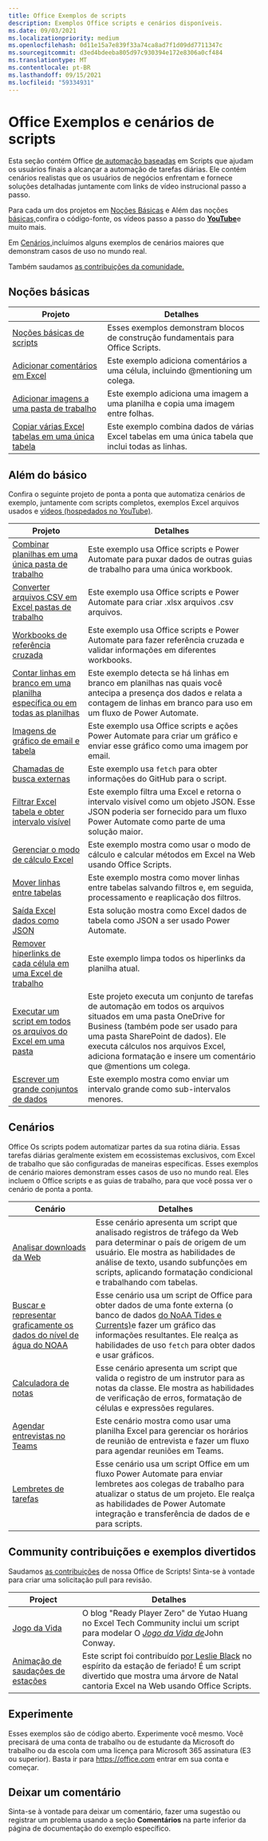 ```yaml
---
title: Office Exemplos de scripts
description: Exemplos Office scripts e cenários disponíveis.
ms.date: 09/03/2021
ms.localizationpriority: medium
ms.openlocfilehash: 0d11e15a7e839f33a74ca8ad7f1d09dd7711347c
ms.sourcegitcommit: d3ed4bdeeba805d97c930394e172e8306a0cf484
ms.translationtype: MT
ms.contentlocale: pt-BR
ms.lasthandoff: 09/15/2021
ms.locfileid: "59334931"
---
```

# <a name="office-scripts-samples-and-scenarios"></a>Office Exemplos e cenários de scripts

Esta seção contém Office [de automação baseadas](../../overview/excel.md) em Scripts que ajudam os usuários finais a alcançar a automação de tarefas diárias. Ele contém cenários realistas que os usuários de negócios enfrentam e fornece soluções detalhadas juntamente com links de vídeo instrucional passo a passo.

Para cada um dos projetos em [Noções Básicas](#basics) e Além das noções [básicas,](#beyond-the-basics)confira o código-fonte, os vídeos passo a passo do [**YouTube**](https://www.youtube.com/playlist?list=PLr3zVPZrMOUMl88fs8uc2GGAePRnNe6m0)e muito mais.

Em [Cenários,](#scenarios)incluímos alguns exemplos de cenários maiores que demonstram casos de uso no mundo real.

Também saudamos [as contribuições da comunidade.](#community-contributions-and-fun-samples)

## <a name="basics"></a>Noções básicas

| Projeto | Detalhes |
|---------|---------|
| [Noções básicas de scripts](../excel-samples.md) | Esses exemplos demonstram blocos de construção fundamentais para Office Scripts. |
| [Adicionar comentários em Excel](add-excel-comments.md) | Este exemplo adiciona comentários a uma célula, incluindo @mentioning um colega. |
| [Adicionar imagens a uma pasta de trabalho](add-image-to-workbook.md) | Este exemplo adiciona uma imagem a uma planilha e copia uma imagem entre folhas.|
| [Copiar várias Excel tabelas em uma única tabela](copy-tables-combine.md) | Este exemplo combina dados de várias Excel tabelas em uma única tabela que inclui todas as linhas. |

## <a name="beyond-the-basics"></a>Além do básico

Confira o seguinte projeto de ponta a ponta que automatiza cenários de exemplo, juntamente com scripts completos, exemplos Excel arquivos usados e [vídeos (hospedados no YouTube)](https://www.youtube.com/playlist?list=PLr3zVPZrMOUMl88fs8uc2GGAePRnNe6m0).

| Projeto | Detalhes |
|---------|---------|
| [Combinar planilhas em uma única pasta de trabalho](combine-worksheets-into-single-workbook.md) | Este exemplo usa Office scripts e Power Automate para puxar dados de outras guias de trabalho para uma única workbook. |
| [Converter arquivos CSV em Excel pastas de trabalho](convert-csv.md) | Este exemplo usa Office scripts e Power Automate para criar .xlsx arquivos .csv arquivos. |
| [Workbooks de referência cruzada](excel-cross-reference.md) | Este exemplo usa Office scripts e Power Automate para fazer referência cruzada e validar informações em diferentes workbooks. |
| [Contar linhas em branco em uma planilha específica ou em todas as planilhas](count-blank-rows.md) | Este exemplo detecta se há linhas em branco em planilhas nas quais você antecipa a presença dos dados e relata a contagem de linhas em branco para uso em um fluxo de Power Automate. |
| [Imagens de gráfico de email e tabela](email-images-chart-table.md) | Este exemplo usa Office scripts e ações Power Automate para criar um gráfico e enviar esse gráfico como uma imagem por email. |
| [Chamadas de busca externas](external-fetch-calls.md) | Este exemplo usa `fetch` para obter informações do GitHub para o script. |
| [Filtrar Excel tabela e obter intervalo visível](filter-table-get-visible-range.md) | Este exemplo filtra uma Excel e retorna o intervalo visível como um objeto JSON. Esse JSON poderia ser fornecido para um fluxo Power Automate como parte de uma solução maior. |
| [Gerenciar o modo de cálculo Excel](excel-calculation.md) | Este exemplo mostra como usar o modo de cálculo e calcular métodos em Excel na Web usando Office Scripts. |
| [Mover linhas entre tabelas](move-rows-across-tables.md) | Este exemplo mostra como mover linhas entre tabelas salvando filtros e, em seguida, processamento e reaplicação dos filtros. |
| [Saída Excel dados como JSON](get-table-data.md) | Esta solução mostra como Excel dados de tabela como JSON a ser usado Power Automate. |
| [Remover hiperlinks de cada célula em uma Excel de trabalho](remove-hyperlinks-from-cells.md) | Este exemplo limpa todos os hiperlinks da planilha atual. |
| [Executar um script em todos os arquivos do Excel em uma pasta](automate-tasks-on-all-excel-files-in-folder.md) | Este projeto executa um conjunto de tarefas de automação em todos os arquivos situados em uma pasta OneDrive for Business (também pode ser usado para uma pasta SharePoint de dados). Ele executa cálculos nos arquivos Excel, adiciona formatação e insere um comentário que @mentions um colega. |
| [Escrever um grande conjuntos de dados](write-large-dataset.md) | Este exemplo mostra como enviar um intervalo grande como sub-intervalos menores. |

## <a name="scenarios"></a>Cenários

Office Os scripts podem automatizar partes da sua rotina diária. Essas tarefas diárias geralmente existem em ecossistemas exclusivos, com Excel de trabalho que são configuradas de maneiras específicas. Esses exemplos de cenário maiores demonstram esses casos de uso no mundo real. Eles incluem o Office scripts e as guias de trabalho, para que você possa ver o cenário de ponta a ponta.

| Cenário | Detalhes |
|---------|---------|
| [Analisar downloads da Web](../scenarios/analyze-web-downloads.md) | Esse cenário apresenta um script que analisado registros de tráfego da Web para determinar o país de origem de um usuário. Ele mostra as habilidades de análise de texto, usando subfunções em scripts, aplicando formatação condicional e trabalhando com tabelas. |
| [Buscar e representar graficamente os dados do nível de água do NOAA](../scenarios/noaa-data-fetch.md) | Esse cenário usa um script de Office para obter dados de uma fonte externa (o banco de dados [do NoAA Tides e Currents)](https://tidesandcurrents.noaa.gov/)e fazer um gráfico das informações resultantes. Ele realça as habilidades de uso `fetch` para obter dados e usar gráficos. |
| [Calculadora de notas](../scenarios/grade-calculator.md) | Esse cenário apresenta um script que valida o registro de um instrutor para as notas da classe. Ele mostra as habilidades de verificação de erros, formatação de células e expressões regulares. |
| [Agendar entrevistas no Teams](../scenarios/schedule-interviews-in-teams.md) | Este cenário mostra como usar uma planilha Excel para gerenciar os horários de reunião de entrevista e fazer um fluxo para agendar reuniões em Teams. |
| [Lembretes de tarefas](../scenarios/task-reminders.md) | Esse cenário usa um script Office em um fluxo Power Automate para enviar lembretes aos colegas de trabalho para atualizar o status de um projeto. Ele realça as habilidades de Power Automate integração e transferência de dados de e para scripts. |

## <a name="community-contributions-and-fun-samples"></a>Community contribuições e exemplos divertidos

Saudamos [as contribuições](https://github.com/OfficeDev/office-scripts-docs/blob/master/Contributing.md) de nossa Office de Scripts! Sinta-se à vontade para criar uma solicitação pull para revisão.

| Project | Detalhes |
|---------|---------|
| [Jogo da Vida](https://techcommunity.microsoft.com/t5/excel-blog/ready-player-zero/ba-p/2246208) | O blog "Ready Player Zero" de Yutao Huang no Excel Tech Community inclui um script para modelar O [*Jogo da Vida de*](https://en.wikipedia.org/wiki/Conway%27s_Game_of_Life)John Conway. |
| [Animação de saudações de estações](community-seasons-greetings.md) | Este script foi contribuído [por Leslie Black](https://www.linkedin.com/in/lesblackconsultant/) no espírito da estação de feriado! É um script divertido que mostra uma árvore de Natal cantoria Excel na Web usando Office Scripts. |

## <a name="try-it-out"></a>Experimente

Esses exemplos são de código aberto. Experimente você mesmo. Você precisará de uma conta de trabalho ou de estudante da Microsoft do trabalho ou da escola com uma licença para Microsoft 365 assinatura (E3 ou superior). Basta ir para https://office.com entrar em sua conta e começar.

## <a name="leave-a-comment"></a>Deixar um comentário

Sinta-se à vontade para deixar um comentário, fazer uma sugestão ou registrar um problema usando a seção **Comentários** na parte inferior da página de documentação do exemplo específico.
